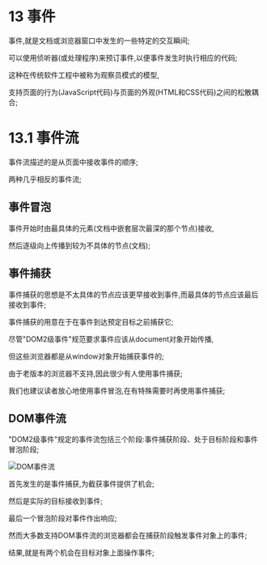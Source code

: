 # 13 事件

事件,就是文档或浏览器窗口中发生的一些特定的交互瞬间;

可以使用侦听器(或处理程序)来预订事件,以便事件发生时执行相应的代码;

这种在传统软件工程中被称为观察员模式的模型,

支持页面的行为(JavaScript代码)与页面的外观(HTML和CSS代码)之间的松散耦合;

# 13.1 事件流

事件流描述的是从页面中接收事件的顺序;

两种几乎相反的事件流;

## 事件冒泡

事件开始时由最具体的元素(文档中嵌套层次最深的那个节点)接收,

然后逐级向上传播到较为不具体的节点(文档);

## 事件捕获

事件捕获的思想是不太具体的节点应该更早接收到事件,而最具体的节点应该最后接收到事件;

事件捕获的用意在于在事件到达预定目标之前捕获它;

尽管"DOM2级事件"规范要求事件应该从document对象开始传播,

但这些浏览器都是从window对象开始捕获事件的;

由于老版本的浏览器不支持,因此很少有人使用事件捕获;

我们也建议读者放心地使用事件冒泡,在有特殊需要时再使用事件捕获;

## DOM事件流

"DOM2级事件"规定的事件流包括三个阶段:事件捕获阶段、处于目标阶段和事件冒泡阶段;

![DOM事件流](https://images2015.cnblogs.com/blog/315302/201606/315302-20160621155328756-279009443.png)

首先发生的是事件捕获,为截获事件提供了机会;

然后是实际的目标接收到事件;

最后一个冒泡阶段对事件作出响应;

然而大多数支持DOM事件流的浏览器都会在捕获阶段触发事件对象上的事件;

结果,就是有两个机会在目标对象上面操作事件;